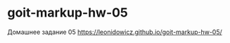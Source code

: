 <!-- @format -->

# goit-markup-hw-05

Домашнее задание 05
https://leonidowicz.github.io/goit-markup-hw-05/
